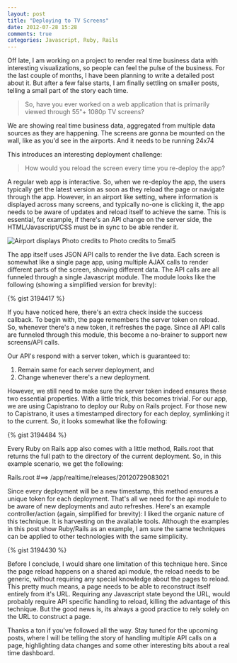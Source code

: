 ```yaml
---
layout: post
title: "Deploying to TV Screens"
date: 2012-07-28 15:28
comments: true
categories: Javascript, Ruby, Rails
---
```


Off late, I am working on a project to render real time business data with interesting visualizations, so people can feel the pulse of the business. For the last couple of months, I have been planning to write a detailed post about it. But after a few false starts, I am finally settling on smaller posts, telling a small part of the story each time.

>So, have you ever worked on a web application that is primarily viewed through 55"+ 1080p TV screens?

We are showing real time business data, aggregated from multiple data sources as they are happening. The screens are gonna be mounted on the wall, like as you'd see in the airports. And it needs to be running 24x74

This introduces an interesting deployment challenge:

>How would you reload the screen every time you re-deploy the app?

A regular web app is interactive. So, when we re-deploy the app, the users typically get the latest version as soon as they reload the page or navigate through the app. However, in an airport like setting, where information is displayed across many screens, and typically no-one is clicking it, the app needs to be aware of updates and reload itself to achieve the same. This is essential, for example, if there's an API change on the server side, the HTML/Javascript/CSS must be in sync to be able render it.

![Airport displays](http://farm1.staticflickr.com/65/212623519_eae543d64c.jpg)
Photo credits to Photo credits to  5mal5

The app itself uses JSON API calls to render the live data. Each screen is somewhat like a single page app, using multiple AJAX calls to render different parts of the screen, showing different data. The API calls are all funneled through a single Javascript module. The module looks like the following (showing a simplified version for brevity):

{% gist 3194417 %}

If you have noticed here, there's an extra check inside the success callback. To begin with, the page remembers the server token on reload. So, whenever there's a new token, it refreshes the page. Since all API calls are funneled through this module, this become a no-brainer to support new screens/API calls.

Our API's respond with a server token, which is guaranteed to:

1. Remain same for each server deployment, and
2. Change whenever there's a new deployment.

However, we still need to make sure the server token indeed ensures these two essential properties. With a little trick, this becomes trivial. For our app, we are using Capistrano to deploy our Ruby on Rails project. For those new to Capistrano, it uses a timestamped directory for each deploy, symlinking it to the current. So, it looks somewhat like the following: 

{% gist 3194484 %}

Every Ruby on Rails app also comes with a little method, Rails.root that returns the full path to the directory of the current deployment. So, in this example scenario, we get the following:

Rails.root #==&gt; /app/realtime/releases/20120729083021

Since every deployment will be a new timestamp, this method ensures a unique token for each deployment. That's all we need for the api module to be aware of new deployments and auto refreshes. Here's an example controller/action (again, simplified for brevity): I liked the organic nature of this technique. It is harvesting on the available tools. Although the examples in this post show Ruby/Rails as an example, I am sure the same techniques can be applied to other technologies with the same simplicity.

{% gist 3194430 %}

Before I conclude, I would share one limitation of this technique here. Since the page reload happens on a shared api module, the reload needs to be generic, without requiring any special knowledge about the pages to reload. This pretty much means, a page needs to be able to reconstruct itself entirely from it's URL. Requiring any Javascript state beyond the URL, would probably require API specific handling to reload, killing the advantage of this technique. But the good news is, its always a good practice to rely solely on the URL to construct a page.

Thanks a ton if you've followed all the way. Stay tuned for the upcoming posts, where I will be telling the story of handling multiple API calls on a page, highlighting data changes and some other interesting bits about a real time dashboard.